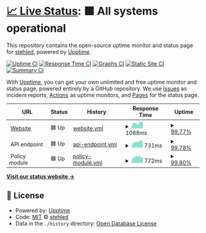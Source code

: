 # [📈 Live Status](https://status.cookierow.com): <!--live status--> **🟩 All systems operational**

This repository contains the open-source uptime monitor and status page for [stehled](https://status.cookierow.com), powered by [Upptime](https://github.com/upptime/upptime).

[![Uptime CI](https://github.com/stehled/cr-upptime/workflows/Uptime%20CI/badge.svg)](https://github.com/stehled/cr-upptime/actions?query=workflow%3A%22Uptime+CI%22)
[![Response Time CI](https://github.com/stehled/cr-upptime/workflows/Response%20Time%20CI/badge.svg)](https://github.com/stehled/cr-upptime/actions?query=workflow%3A%22Response+Time+CI%22)
[![Graphs CI](https://github.com/stehled/cr-upptime/workflows/Graphs%20CI/badge.svg)](https://github.com/stehled/cr-upptime/actions?query=workflow%3A%22Graphs+CI%22)
[![Static Site CI](https://github.com/stehled/cr-upptime/workflows/Static%20Site%20CI/badge.svg)](https://github.com/stehled/cr-upptime/actions?query=workflow%3A%22Static+Site+CI%22)
[![Summary CI](https://github.com/stehled/cr-upptime/workflows/Summary%20CI/badge.svg)](https://github.com/stehled/cr-upptime/actions?query=workflow%3A%22Summary+CI%22)

With [Upptime](https://upptime.js.org), you can get your own unlimited and free uptime monitor and status page, powered entirely by a GitHub repository. We use [Issues](https://github.com/stehled/cr-upptime/issues) as incident reports, [Actions](https://github.com/stehled/cr-upptime/actions) as uptime monitors, and [Pages](https://status.cookierow.com) for the status page.

<!--start: status pages-->
<!-- This summary is generated by Upptime (https://github.com/upptime/upptime) -->
<!-- Do not edit this manually, your changes will be overwritten -->
<!-- prettier-ignore -->
| URL | Status | History | Response Time | Uptime |
| --- | ------ | ------- | ------------- | ------ |
| <img alt="" src="https://icons.duckduckgo.com/ip3/www.cookierow.com.ico" height="13"> [Website](https://www.cookierow.com) | 🟩 Up | [website.yml](https://github.com/stehled/cr-upptime/commits/HEAD/history/website.yml) | <details><summary><img alt="Response time graph" src="./graphs/website/response-time-week.png" height="20"> 1088ms</summary><br><a href="https://status.cookierow.com/history/website"><img alt="Response time 1030" src="https://img.shields.io/endpoint?url=https%3A%2F%2Fraw.githubusercontent.com%2Fstehled%2Fcr-upptime%2FHEAD%2Fapi%2Fwebsite%2Fresponse-time.json"></a><br><a href="https://status.cookierow.com/history/website"><img alt="24-hour response time 996" src="https://img.shields.io/endpoint?url=https%3A%2F%2Fraw.githubusercontent.com%2Fstehled%2Fcr-upptime%2FHEAD%2Fapi%2Fwebsite%2Fresponse-time-day.json"></a><br><a href="https://status.cookierow.com/history/website"><img alt="7-day response time 1088" src="https://img.shields.io/endpoint?url=https%3A%2F%2Fraw.githubusercontent.com%2Fstehled%2Fcr-upptime%2FHEAD%2Fapi%2Fwebsite%2Fresponse-time-week.json"></a><br><a href="https://status.cookierow.com/history/website"><img alt="30-day response time 990" src="https://img.shields.io/endpoint?url=https%3A%2F%2Fraw.githubusercontent.com%2Fstehled%2Fcr-upptime%2FHEAD%2Fapi%2Fwebsite%2Fresponse-time-month.json"></a><br><a href="https://status.cookierow.com/history/website"><img alt="1-year response time 1078" src="https://img.shields.io/endpoint?url=https%3A%2F%2Fraw.githubusercontent.com%2Fstehled%2Fcr-upptime%2FHEAD%2Fapi%2Fwebsite%2Fresponse-time-year.json"></a></details> | <details><summary><a href="https://status.cookierow.com/history/website">99.77%</a></summary><a href="https://status.cookierow.com/history/website"><img alt="All-time uptime 99.95%" src="https://img.shields.io/endpoint?url=https%3A%2F%2Fraw.githubusercontent.com%2Fstehled%2Fcr-upptime%2FHEAD%2Fapi%2Fwebsite%2Fuptime.json"></a><br><a href="https://status.cookierow.com/history/website"><img alt="24-hour uptime 98.38%" src="https://img.shields.io/endpoint?url=https%3A%2F%2Fraw.githubusercontent.com%2Fstehled%2Fcr-upptime%2FHEAD%2Fapi%2Fwebsite%2Fuptime-day.json"></a><br><a href="https://status.cookierow.com/history/website"><img alt="7-day uptime 99.77%" src="https://img.shields.io/endpoint?url=https%3A%2F%2Fraw.githubusercontent.com%2Fstehled%2Fcr-upptime%2FHEAD%2Fapi%2Fwebsite%2Fuptime-week.json"></a><br><a href="https://status.cookierow.com/history/website"><img alt="30-day uptime 99.10%" src="https://img.shields.io/endpoint?url=https%3A%2F%2Fraw.githubusercontent.com%2Fstehled%2Fcr-upptime%2FHEAD%2Fapi%2Fwebsite%2Fuptime-month.json"></a><br><a href="https://status.cookierow.com/history/website"><img alt="1-year uptime 99.88%" src="https://img.shields.io/endpoint?url=https%3A%2F%2Fraw.githubusercontent.com%2Fstehled%2Fcr-upptime%2FHEAD%2Fapi%2Fwebsite%2Fuptime-year.json"></a></details>
| <img alt="" src="https://icons.duckduckgo.com/ip3/null.ico" height="13"> API endpoint | 🟩 Up | [api-endpoint.yml](https://github.com/stehled/cr-upptime/commits/HEAD/history/api-endpoint.yml) | <details><summary><img alt="Response time graph" src="./graphs/api-endpoint/response-time-week.png" height="20"> 731ms</summary><br><a href="https://status.cookierow.com/history/api-endpoint"><img alt="Response time 772" src="https://img.shields.io/endpoint?url=https%3A%2F%2Fraw.githubusercontent.com%2Fstehled%2Fcr-upptime%2FHEAD%2Fapi%2Fapi-endpoint%2Fresponse-time.json"></a><br><a href="https://status.cookierow.com/history/api-endpoint"><img alt="24-hour response time 672" src="https://img.shields.io/endpoint?url=https%3A%2F%2Fraw.githubusercontent.com%2Fstehled%2Fcr-upptime%2FHEAD%2Fapi%2Fapi-endpoint%2Fresponse-time-day.json"></a><br><a href="https://status.cookierow.com/history/api-endpoint"><img alt="7-day response time 731" src="https://img.shields.io/endpoint?url=https%3A%2F%2Fraw.githubusercontent.com%2Fstehled%2Fcr-upptime%2FHEAD%2Fapi%2Fapi-endpoint%2Fresponse-time-week.json"></a><br><a href="https://status.cookierow.com/history/api-endpoint"><img alt="30-day response time 707" src="https://img.shields.io/endpoint?url=https%3A%2F%2Fraw.githubusercontent.com%2Fstehled%2Fcr-upptime%2FHEAD%2Fapi%2Fapi-endpoint%2Fresponse-time-month.json"></a><br><a href="https://status.cookierow.com/history/api-endpoint"><img alt="1-year response time 760" src="https://img.shields.io/endpoint?url=https%3A%2F%2Fraw.githubusercontent.com%2Fstehled%2Fcr-upptime%2FHEAD%2Fapi%2Fapi-endpoint%2Fresponse-time-year.json"></a></details> | <details><summary><a href="https://status.cookierow.com/history/api-endpoint">99.78%</a></summary><a href="https://status.cookierow.com/history/api-endpoint"><img alt="All-time uptime 99.95%" src="https://img.shields.io/endpoint?url=https%3A%2F%2Fraw.githubusercontent.com%2Fstehled%2Fcr-upptime%2FHEAD%2Fapi%2Fapi-endpoint%2Fuptime.json"></a><br><a href="https://status.cookierow.com/history/api-endpoint"><img alt="24-hour uptime 98.48%" src="https://img.shields.io/endpoint?url=https%3A%2F%2Fraw.githubusercontent.com%2Fstehled%2Fcr-upptime%2FHEAD%2Fapi%2Fapi-endpoint%2Fuptime-day.json"></a><br><a href="https://status.cookierow.com/history/api-endpoint"><img alt="7-day uptime 99.78%" src="https://img.shields.io/endpoint?url=https%3A%2F%2Fraw.githubusercontent.com%2Fstehled%2Fcr-upptime%2FHEAD%2Fapi%2Fapi-endpoint%2Fuptime-week.json"></a><br><a href="https://status.cookierow.com/history/api-endpoint"><img alt="30-day uptime 99.05%" src="https://img.shields.io/endpoint?url=https%3A%2F%2Fraw.githubusercontent.com%2Fstehled%2Fcr-upptime%2FHEAD%2Fapi%2Fapi-endpoint%2Fuptime-month.json"></a><br><a href="https://status.cookierow.com/history/api-endpoint"><img alt="1-year uptime 99.90%" src="https://img.shields.io/endpoint?url=https%3A%2F%2Fraw.githubusercontent.com%2Fstehled%2Fcr-upptime%2FHEAD%2Fapi%2Fapi-endpoint%2Fuptime-year.json"></a></details>
| <img alt="" src="https://icons.duckduckgo.com/ip3/null.ico" height="13"> Policy module | 🟩 Up | [policy-module.yml](https://github.com/stehled/cr-upptime/commits/HEAD/history/policy-module.yml) | <details><summary><img alt="Response time graph" src="./graphs/policy-module/response-time-week.png" height="20"> 772ms</summary><br><a href="https://status.cookierow.com/history/policy-module"><img alt="Response time 720" src="https://img.shields.io/endpoint?url=https%3A%2F%2Fraw.githubusercontent.com%2Fstehled%2Fcr-upptime%2FHEAD%2Fapi%2Fpolicy-module%2Fresponse-time.json"></a><br><a href="https://status.cookierow.com/history/policy-module"><img alt="24-hour response time 759" src="https://img.shields.io/endpoint?url=https%3A%2F%2Fraw.githubusercontent.com%2Fstehled%2Fcr-upptime%2FHEAD%2Fapi%2Fpolicy-module%2Fresponse-time-day.json"></a><br><a href="https://status.cookierow.com/history/policy-module"><img alt="7-day response time 772" src="https://img.shields.io/endpoint?url=https%3A%2F%2Fraw.githubusercontent.com%2Fstehled%2Fcr-upptime%2FHEAD%2Fapi%2Fpolicy-module%2Fresponse-time-week.json"></a><br><a href="https://status.cookierow.com/history/policy-module"><img alt="30-day response time 753" src="https://img.shields.io/endpoint?url=https%3A%2F%2Fraw.githubusercontent.com%2Fstehled%2Fcr-upptime%2FHEAD%2Fapi%2Fpolicy-module%2Fresponse-time-month.json"></a><br><a href="https://status.cookierow.com/history/policy-module"><img alt="1-year response time 750" src="https://img.shields.io/endpoint?url=https%3A%2F%2Fraw.githubusercontent.com%2Fstehled%2Fcr-upptime%2FHEAD%2Fapi%2Fpolicy-module%2Fresponse-time-year.json"></a></details> | <details><summary><a href="https://status.cookierow.com/history/policy-module">99.80%</a></summary><a href="https://status.cookierow.com/history/policy-module"><img alt="All-time uptime 99.95%" src="https://img.shields.io/endpoint?url=https%3A%2F%2Fraw.githubusercontent.com%2Fstehled%2Fcr-upptime%2FHEAD%2Fapi%2Fpolicy-module%2Fuptime.json"></a><br><a href="https://status.cookierow.com/history/policy-module"><img alt="24-hour uptime 98.58%" src="https://img.shields.io/endpoint?url=https%3A%2F%2Fraw.githubusercontent.com%2Fstehled%2Fcr-upptime%2FHEAD%2Fapi%2Fpolicy-module%2Fuptime-day.json"></a><br><a href="https://status.cookierow.com/history/policy-module"><img alt="7-day uptime 99.80%" src="https://img.shields.io/endpoint?url=https%3A%2F%2Fraw.githubusercontent.com%2Fstehled%2Fcr-upptime%2FHEAD%2Fapi%2Fpolicy-module%2Fuptime-week.json"></a><br><a href="https://status.cookierow.com/history/policy-module"><img alt="30-day uptime 99.06%" src="https://img.shields.io/endpoint?url=https%3A%2F%2Fraw.githubusercontent.com%2Fstehled%2Fcr-upptime%2FHEAD%2Fapi%2Fpolicy-module%2Fuptime-month.json"></a><br><a href="https://status.cookierow.com/history/policy-module"><img alt="1-year uptime 99.90%" src="https://img.shields.io/endpoint?url=https%3A%2F%2Fraw.githubusercontent.com%2Fstehled%2Fcr-upptime%2FHEAD%2Fapi%2Fpolicy-module%2Fuptime-year.json"></a></details>

<!--end: status pages-->

[**Visit our status website →**](https://status.cookierow.com)

## 📄 License

- Powered by: [Upptime](https://github.com/upptime/upptime)
- Code: [MIT](./LICENSE) © [stehled](https://status.cookierow.com)
- Data in the `./history` directory: [Open Database License](https://opendatacommons.org/licenses/odbl/1-0/)

